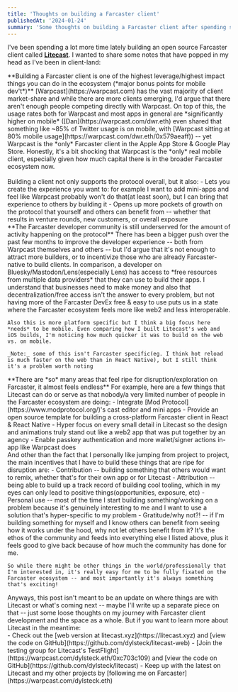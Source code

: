 ```yaml
---
title: 'Thoughts on building a Farcaster client'
publishedAt: '2024-01-24'
summary: 'Some thoughts on building a Farcaster client after spending some time building my own web & mobile client, Litecast.'
---
```


I've been spending a lot more time lately building an open source Farcaster client called **[Litecast](https://litecast.xyz)**. I wanted to share some notes that have popped in my head as I've been in client-land:

<div>
	**Building a Farcaster client is one of the highest leverage/highest impact things you can do in the ecosystem (*major bonus points for mobile dev't*)**
	[Warpcast](https://warpcast.com) has the vast majority of client market-share and while there are more clients emerging, I'd argue that there aren't enough people competing directly with Warpcast. On top of this, the usage rates both for Warpcast and most apps in general are *significantly higher on mobile* ([Dan](https://warpcast.com/dwr.eth) even shared that something like ~85% of Twitter usage is on mobile, with [Warpcast sitting at 80% mobile usage](https://warpcast.com/dwr.eth/0x579aeaff)) -- yet Warpcast is the *only* Farcaster client in the Apple App Store & Google Play Store. Honestly, it's a bit shocking that Warpcast is the *only* real mobile client, especially given how much capital there is in the broader Farcaster ecosystem now.<br/>
	<br/>
	Building a client not only supports the protocol overall, but it also:
	- Lets you create the experience you want to: for example I want to add mini-apps and feel like Warpcast probably won't do that(at least soon), but I can bring that experience to others by building it
	- Opens up more pockets of growth on the protocol that yourself and others can benefit from -- whether that results in venture rounds, new customers, or overall exposure
</div>
<div>
	**The Farcaster developer community is still underserved for the amount of activity happening on the protocol**
	There has been a bigger push over the past few months to improve the developer experience -- both from Warpcast themselves and others -- but I'd argue that it's not enough to attract more builders, or to incentivize those who are already Farcaster-native to build clients. In comparison, a developer on Bluesky/Mastodon/Lens(especially Lens) has access to *free resources from multiple data providers* that they can use to build their apps. I understand that businesses need to make money and also that decentralization/free access isn't the answer to every problem, but not having more of the Farcaster DevEx free & easy to use puts us in a state where the Farcaster ecosystem feels more like web2 and less interoperable.

	Also this is more platform specific but I think a big focus here *needs* to be mobile. Even comparing how I built Litecast's web and iOS builds, I'm noticing how much quicker it was to build on the web vs. on mobile.
	
    _Note:_ some of this isn't Farcaster specific(eg. I think hot reload is much faster on the web than in React Native), but I still think it's a problem worth noting
</div>
<div>
	**There are *so* many areas that feel ripe for disruption/exploration on Farcaster, it almost feels endless**
	For example, here are a few things that Litecast can do or serve as that nobody/a very limited number of people in the Farcaster ecosystem are doing:
		- Integrate [Mod Protocol](https://www.modprotocol.org/)'s cast editor and mini apps
		- Provide an open source template for building a cross-platform Farcaster client in React & React Native
		- Hyper focus on every small detail in Litecast so the design and animations truly stand out like a web2 app that was put together by an agency
		- Enable passkey authentication and more wallet/signer actions in-app like Warpcast does
	<br/>
	And other than the fact that I personally like jumping from project to project, the main incentives that I have to build these things that are ripe for disruption are:
		- Contribution -- building something that others would want to remix, whether that's for their own app or for Litecast
		- Attribution -- being able to build up a track record of building cool tooling, which in my eyes can only lead to positive things(opportunities, exposure, etc)
		- Personal use -- most of the time I start building something/working on a problem because it's genuinely interesting to me and I want to use a solution that's hyper-specific to my problem
		- Gratitude/why not?! -- if I'm building something for myself and I know others can benefit from seeing how it works under the hood, why not let others benefit from it? It's the ethos of the community and feeds into everything else I listed above, plus it feels good to give back because of how much the community has done for me.
    
	So while there might be other things in the world/professionally that I'm interested in, it's really easy for me to be fully fixated on the Farcaster ecosystem -- and most importantly it's always something that's exciting!
</div>

<div>
	Anyways, this post isn't meant to be an update on where things are with Litecast or what's coming next -- maybe I'll write up a separate piece on that -- just some loose thoughts on my journey with Farcaster client development and the space as a whole. But if you want to learn more about Litecast in the meantime:
	<div className="h-auto">
		- Check out the [web version at litecast.xyz](https://litecast.xyz) and [view the code on GitHub](https://github.com/dylsteck/litecast-web)
		- [Join the testing group for Litecast's TestFlight](https://warpcast.com/dylsteck.eth/0xc703c109) and [view the code on GitHub](https://github.com/dylsteck/litecast)
		- Keep up with the latest on Litecast and my other projects by [following me on Farcaster](https://warpcast.com/dylsteck.eth)
	</div>
</div>